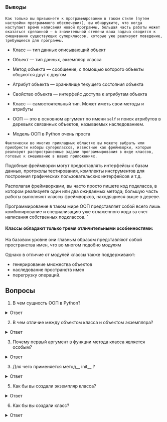 ### Выводы

####
`
Как только вы привыкнете к программированию в таком стиле (путем настройки программного обеспечения), вы обнаружите, что когда наступает время написания новой программы, большая часть работы может оказаться сделанной — в значительной степени ваша задача сводится к смешиванию существующих суперклассов, которые уже реализуют поведение, требующееся для программы.
`

* Класс — тип данных описывающий объект
* Объект — тип данных, экземпляр класса
* Метод объекта — сообщение, с помощью которого объекты общаются друг с другом
* Атрибут объекта — хранилище текущего состояния объекта
* Свойство объекта — интерфейс доступа к атрибутам объекта
* Класс — самостоятельный тип. Может иметь свои методы и атрибуты

* ООП — это в основном аргумент по имени `self` и поиск атрибутов в деревьях связанных объектов, называемых наследованием.

* Модель ООП в Python очень проста

`
Фактически во многих прикладных областях вы можете выбрать или приобрести наборы суперклассов, известные как фреймворки, которые реализуют распространенные задачи программирования в виде классов, готовых к смешиванию в ваших приложениях. 
`

Подобные фреймворки могут предоставлять интерфейсы к базам данных, протоколы тестирования, комплекты инструментов для построения графических пользовательских интерфейсов и т.д.


Располагая фреймворками, вы часто просто пишете код
подкласса, в котором реализуете один или два ожидаемых метода; большую часть работы выполняют классы фреймворков, находящиеся выше в дереве. 

Программирование
в таком мире ООП представляет собой всего лишь комбинирование и специализацию уже отлаженного кода за счет написания собственных подклассов.
`

#### Классы обладают только тремя отличительными особенностями:

На базовом уровне они главным образом представляют собой пространства имен, что во многом подобно модулям

Однако в отличие от модулей классы также поддерживают:

* генерирование множества объектов
* наследование пространств имен
* перегрузку операций. 


## Вопросы 

1. В чем сущность ООП в Python?

<details>
<summary>Ответ</summary>
Многократное использование кода — вы производите разложение кода с целью минимизации избыточности и программируете путем настройки того, что уже существует, а не изменяете код на месте или пишете его
с нуля
</details>

2. В чем отличие между объектом класса и объектом экземпляра?
<details>
<summary>Ответ</summary>
Объекты классов и объекты экземпляров представляют собой пространства имен (пакеты переменных, которые выступают в качестве атрибутов). 

Основное отличие между ними в том, что классы являются своего рода фабриками для создания множества экземпляров. 
</details>

3. Почему первый аргумент в функции метода класса является особым?
<details>
<summary>Ответ</summary>
Первый аргумент в функции метода класса является особым, потому что
он всегда получает объект экземпляра, представляющий собой подразумевамый объект, на котором вызван метод. 

По соглашению он называется self.
 </details>

3. Для чего применяется метод__ init__ ?
<details>
<summary>Ответ</summary>
Метод __ init__ реализуется или наследуется в классе, и Python вызывает его автоматически каждый раз, когда создается экземпляр этого класса. Он известен как метод конструктора; ему неявно передается новый экземпляр, а также любые аргументы, указанные явно с именем класса. 

Кроме того, он является наиболее часто применяемым методом перегрузки операций. 

В случае отсутствия метода__ init__ экземпляры просто начинают свое существование как пустые пространства имен.
 </details>


5. Как бы вы создали экземпляр класса?
<details>
<summary>Ответ</summary>
Вы создаете экземпляр класса с помощью обращения к имени класса так,
как если бы оно было функцией. Любые аргументы, указанные с именем класса, становятся вторым и последующими аргументами в методе конструктора __ init__ . 

Новый экземпляр запоминает класс, из которого он был создан, для целей, связанных с наследованием
 </details>

6. Как бы вы создали класс?

<details>
<summary>Ответ</summary>
Вы создаете класс посредством выполнения оператора class; 

подобно определениям функций такие операторы обычно выполняются при импортировании включающего модул
 </details>

